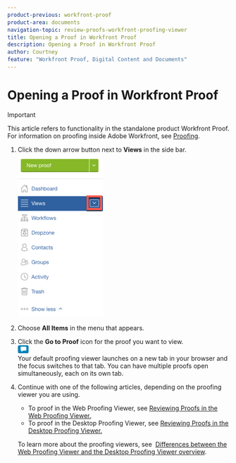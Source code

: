 ```yaml
---
product-previous: workfront-proof
product-area: documents
navigation-topic: review-proofs-workfront-proofing-viewer
title: Opening a Proof in Workfront Proof
description: Opening a Proof in Workfront Proof
author: Courtney
feature: "Workfront Proof, Digital Content and Documents"
---
```


# Opening a Proof in Workfront Proof

>[!IMPORTANT]
>
>This article refers to functionality in the standalone product Workfront Proof. For information on proofing inside Adobe Workfront, see [Proofing](../../../review-and-approve-work/proofing/proofing.md).

1. Click the down arrow button next to **Views** in the side bar.  
   ![Down_arrow_next_to_Views.png](assets/down-arrow-next-to-views-193x371.png)

1. Choose **All Items** in the menu that appears.
1. Click the **Go to Proof** icon for the proof you want to view.  
   ![Go_to_Proof_blue_icon.png](assets/go-to-proof-blue-icon.png)  
   Your default proofing viewer launches on a new tab in your browser and the focus switches to that tab. You can have multiple proofs open simultaneously, each on its own tab.

1. Continue with one of the following articles, depending on the proofing viewer you are using.

   * To proof in the Web Proofing Viewer, see [Reviewing Proofs in the Web Proofing Viewer.](https://support.workfront.com/hc/en-us/sections/115000275214)
   * To proof in the Desktop Proofing Viewer, see [Reviewing Proofs in the Desktop Proofing Viewer.](https://support.workfront.com/hc/en-us/search/click?data=BAh7CjoHaWRsKwjm7%2BTRUwA6CXR5cGVJIgxhcnRpY2xlBjoGRVQ6CHVybEkiVC9oYy9lbi11cy9hcnRpY2xlcy8zNjAwMDM3MjczMzQtUmV2aWV3aW5nLVByb29mcy1pbi10aGUtRGVza3RvcC1Qcm9vZmluZy1WaWV3ZXIGOwdUOg5zZWFyY2hfaWRJIik0NDIyMjdkZi0zYTA4LTQ2YjItYTdkMy1kYzM1YjhlN2U4MjUGOwdGOglyYW5raQc%3D--2056c434cf6f4f97ca87532493ebfeb67ca07b63)

   To learn more about the proofing viewers, see&nbsp; [Differences between the Web Proofing Viewer and the Desktop Proofing Viewer overview](../../../review-and-approve-work/proofing/proofing-overview/understand-differences-between-web-viewer.md).

